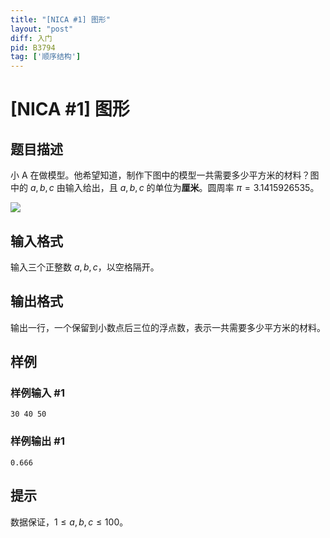 ```yaml
---
title: "[NICA #1] 图形"
layout: "post"
diff: 入门
pid: B3794
tag: ['顺序结构']
---
```

# [NICA #1] 图形
## 题目描述

小 A 在做模型。他希望知道，制作下图中的模型一共需要多少平方米的材料？图中的 $a,b,c$ 由输入给出，且 $a,b,c$ 的单位为**厘米**。圆周率 $\pi=3.1415926535$。

![](https://cdn.luogu.com.cn/upload/image_hosting/qis1zjmj.png)
## 输入格式

输入三个正整数 $a,b,c$，以空格隔开。
## 输出格式

输出一行，一个保留到小数点后三位的浮点数，表示一共需要多少平方米的材料。
## 样例

### 样例输入 #1
```
30 40 50
```
### 样例输出 #1
```
0.666
```
## 提示

数据保证，$1 \leq a,b,c \leq 100$。
